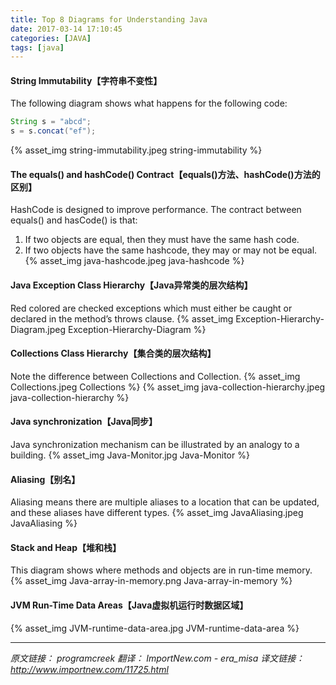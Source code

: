 ```yaml
---
title: Top 8 Diagrams for Understanding Java
date: 2017-03-14 17:10:45
categories: [JAVA]
tags: [java]
---
```


#### String Immutability【字符串不变性】
The following diagram shows what happens for the following code:
```java
String s = "abcd";
s = s.concat("ef");
```
<!--more-->

{% asset_img string-immutability.jpeg string-immutability %}

#### The equals() and hashCode() Contract【equals()方法、hashCode()方法的区别】
HashCode is designed to improve performance. The contract between equals() and hasCode() is that:
1. If two objects are equal, then they must have the same hash code.
2. If two objects have the same hashcode, they may or may not be equal.
{% asset_img java-hashcode.jpeg java-hashcode %}

#### Java Exception Class Hierarchy【Java异常类的层次结构】
Red colored are checked exceptions which must either be caught or declared in the method’s throws clause.
{% asset_img Exception-Hierarchy-Diagram.jpeg Exception-Hierarchy-Diagram %}

#### Collections Class Hierarchy【集合类的层次结构】
Note the difference between Collections and Collection.
{% asset_img Collections.jpeg Collections %}
{% asset_img java-collection-hierarchy.jpeg java-collection-hierarchy %}

#### Java synchronization【Java同步】
Java synchronization mechanism can be illustrated by an analogy to a building.
{% asset_img Java-Monitor.jpg Java-Monitor %}

#### Aliasing【别名】
Aliasing means there are multiple aliases to a location that can be updated, and these aliases have different types.
{% asset_img JavaAliasing.jpeg JavaAliasing %}

#### Stack and Heap【堆和栈】
This diagram shows where methods and objects are in run-time memory.
{% asset_img Java-array-in-memory.png Java-array-in-memory %}

#### JVM Run-Time Data Areas【Java虚拟机运行时数据区域】
{% asset_img JVM-runtime-data-area.jpg JVM-runtime-data-area %}

***

*原文链接： programcreek 翻译： ImportNew.com - era_misa*
*译文链接： http://www.importnew.com/11725.html*
